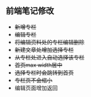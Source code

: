 ## 前端笔记修改
- ~~新增专栏~~
- ~~编辑专栏~~
- ~~将编辑资料处的专栏编辑删除~~
- ~~新建文章处增加选择专栏~~
- ~~从专栏处进入自动选择该专栏~~
- ~~首页max width居中~~
- ~~选择专栏时会跳转到首页~~
- ~~专栏页不会缩小~~
- 编辑页面增加返回